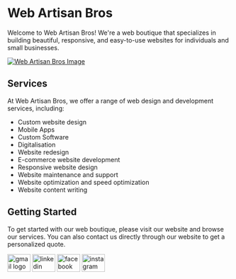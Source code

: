 # Web Artisan Bros

Welcome to Web Artisan Bros! We're a web boutique that specializes in building beautiful, responsive, and easy-to-use websites for individuals and small businesses.



[![Web Artisan Bros Image](https://webartisanbros.com/assets/webartisanbros.png)](http://www.webartisanbros.com/)


## Services

At Web Artisan Bros, we offer a range of web design and development services, including:

- Custom website design
- Mobile Apps
- Custom Software
- Digitalisation
- Website redesign
- E-commerce website development
- Responsive website design
- Website maintenance and support
- Website optimization and speed optimization
- Website content writing


## Getting Started

To get started with our web boutique, please visit our website and browse our services. You can also contact us directly through our website to get a personalized quote.


<div align="left">
  <a href="mailto:info@webartisanbros.com"><img src="https://raw.githubusercontent.com/maurodesouza/profile-readme-generator/master/src/assets/icons/social/gmail/default.svg" width="52" height="40" alt="gmail logo"  /></a>
  <a href="https://www.linkedin.com/company/web-artisan-bros/"><img src="https://raw.githubusercontent.com/maurodesouza/profile-readme-generator/master/src/assets/icons/social/linkedin/default.svg" width="52" height="40" alt="linkedin logo"  /></a>
  <a href="https://www.facebook.com/WebArtisanBros"><img src="https://raw.githubusercontent.com/maurodesouza/profile-readme-generator/master/src/assets/icons/social/facebook/default.svg" width="52" height="40" alt="facebook logo"  /></a>
  <a href="https://www.instagram.com/web_artisan_bros/"><img src="https://raw.githubusercontent.com/maurodesouza/profile-readme-generator/master/src/assets/icons/social/instagram/default.svg" width="52" height="40" alt="instagram logo"  /></a>
</div>

###



